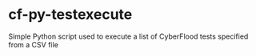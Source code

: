 # cf-py-testexecute
Simple Python script used to execute a list of CyberFlood tests specified from a CSV file
